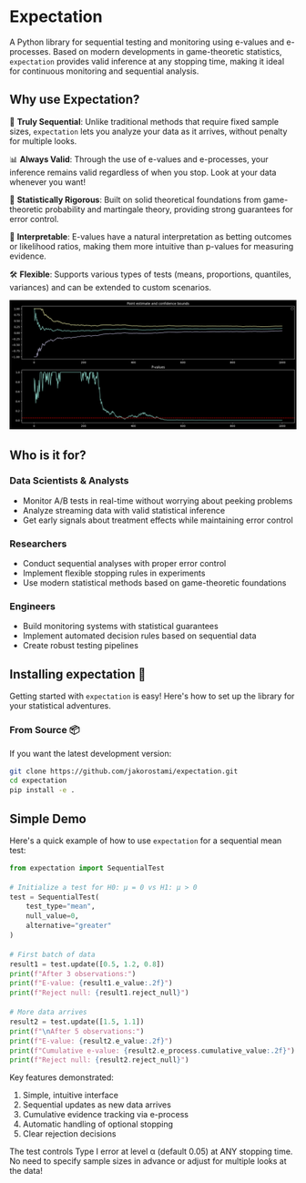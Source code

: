 # Expectation

A Python library for sequential testing and monitoring using e-values and e-processes. Based on modern developments in game-theoretic statistics, `expectation` provides valid inference at any stopping time, making it ideal for continuous monitoring and sequential analysis.

## Why use Expectation?

🔄 **Truly Sequential**: Unlike traditional methods that require fixed sample sizes, `expectation` lets you analyze your data as it arrives, without penalty for multiple looks.

📊 **Always Valid**: Through the use of e-values and e-processes, your inference remains valid regardless of when you stop. Look at your data whenever you want!

💪 **Statistically Rigorous**: Built on solid theoretical foundations from game-theoretic probability and martingale theory, providing strong guarantees for error control.

🎯 **Interpretable**: E-values have a natural interpretation as betting outcomes or likelihood ratios, making them more intuitive than p-values for measuring evidence.

🛠️ **Flexible**: Supports various types of tests (means, proportions, quantiles, variances) and can be extended to custom scenarios.

![](https://github.com/jakorostami/expectation/blob/main/assets/images/eprocess.png)

## Who is it for?

### Data Scientists & Analysts
- Monitor A/B tests in real-time without worrying about peeking problems
- Analyze streaming data with valid statistical inference
- Get early signals about treatment effects while maintaining error control

### Researchers
- Conduct sequential analyses with proper error control
- Implement flexible stopping rules in experiments
- Use modern statistical methods based on game-theoretic foundations

### Engineers
- Build monitoring systems with statistical guarantees
- Implement automated decision rules based on sequential data
- Create robust testing pipelines

## Installing expectation 🎲

Getting started with `expectation` is easy! Here's how to set up the library for your statistical adventures.

### From Source 📦

If you want the latest development version:
```bash
git clone https://github.com/jakorostami/expectation.git
cd expectation
pip install -e .
```

## Simple Demo

Here's a quick example of how to use `expectation` for a sequential mean test:

```python
from expectation import SequentialTest

# Initialize a test for H0: μ = 0 vs H1: μ > 0
test = SequentialTest(
    test_type="mean",
    null_value=0,
    alternative="greater"
)

# First batch of data
result1 = test.update([0.5, 1.2, 0.8])
print(f"After 3 observations:")
print(f"E-value: {result1.e_value:.2f}")
print(f"Reject null: {result1.reject_null}")

# More data arrives
result2 = test.update([1.5, 1.1])
print(f"\nAfter 5 observations:")
print(f"E-value: {result2.e_value:.2f}")
print(f"Cumulative e-value: {result2.e_process.cumulative_value:.2f}")
print(f"Reject null: {result2.reject_null}")
```

Key features demonstrated:
1. Simple, intuitive interface
2. Sequential updates as new data arrives
3. Cumulative evidence tracking via e-process
4. Automatic handling of optional stopping
5. Clear rejection decisions

The test controls Type I error at level α (default 0.05) at ANY stopping time. No need to specify sample sizes in advance or adjust for multiple looks at the data!

